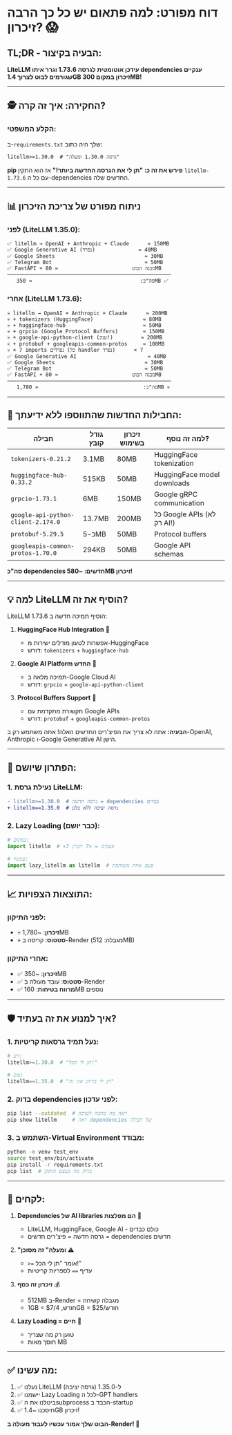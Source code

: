 # דוח מפורט: למה פתאום יש כל כך הרבה זיכרון? 😱

## TL;DR - הבעיה בקיצור:
**LiteLLM עידכן אוטומטית לגרסה 1.73.6 וגרר איתו dependencies ענקיים שגורמים לבוט לצרוך 1.4GB זיכרון במקום 300MB!**

---

## 🕵️ החקירה: איך זה קרה?

### הקלע המשפטי:
ב-`requirements.txt` שלך היה כתוב:
```
litellm>=1.30.0  # "גרסה 1.30.0 ומעלה"
```

**pip פירש את זה כ: "תן לי את הגרסה החדשה ביותר!"**
אז הוא התקין `litellm-1.73.6` עם כל ה-dependencies החדשים שלה.

---

## 📊 ניתוח מפורט של צריכת הזיכרון

### לפני (LiteLLM 1.35.0):
```
✅ litellm → OpenAI + Anthropic + Claude      ≈ 150MB
✅ Google Generative AI (נפרד)              ≈ 40MB  
✅ Google Sheets                             ≈ 30MB
✅ Telegram Bot                              ≈ 50MB
✅ FastAPI + מבנה הבוט                        ≈ 80MB
─────────────────────────────────────────────────────
   סה"כ:                                   ≈ 350MB ✅
```

### אחרי (LiteLLM 1.73.6):
```
💀 litellm → OpenAI + Anthropic + Claude      ≈ 200MB
💀 + tokenizers (HuggingFace)                ≈ 80MB
💀 + huggingface-hub                         ≈ 50MB
💀 + grpcio (Google Protocol Buffers)        ≈ 150MB
💀 + google-api-python-client (ענק!)         ≈ 200MB
💀 + protobuf + googleapis-common-protos     ≈ 100MB
💀 × 7 imports נפרדים (כל handler נפרד)      × 7
✅ Google Generative AI                       ≈ 40MB
✅ Google Sheets                             ≈ 30MB
✅ Telegram Bot                              ≈ 50MB
✅ FastAPI + מבנה הבוט                        ≈ 80MB
─────────────────────────────────────────────────────
   סה"כ:                                  ≈ 1,780MB 💀
```

---

## 🚨 החבילות החדשות שהתווספו ללא ידיעתך:

| חבילה | גודל קובץ | זיכרון בשימוש | למה זה נוסף? |
|-------|-----------|----------------|---------------|
| `tokenizers-0.21.2` | 3.1MB | 80MB | HuggingFace tokenization |
| `huggingface-hub-0.33.2` | 515KB | 50MB | HuggingFace model downloads |
| `grpcio-1.73.1` | 6MB | 150MB | Google gRPC communication |
| `google-api-python-client-2.174.0` | 13.7MB | 200MB | כל Google APIs (לא רק AI!) |
| `protobuf-5.29.5` | כ-5MB | 50MB | Protocol buffers |
| `googleapis-common-protos-1.70.0` | 294KB | 50MB | Google API schemas |

**סה"כ dependencies חדשים: ~580MB זיכרון!**

---

## 💡 למה LiteLLM הוסיף את זה?

LiteLLM 1.73.6 הוסיף תמיכה חדשה ב:

1. **HuggingFace Hub Integration** 🤗
   - אפשרות לטעון מודלים ישירות מ-HuggingFace
   - דורש: `tokenizers` + `huggingface-hub`

2. **Google AI Platform החדש** 🏢
   - תמיכה מלאה ב-Google Cloud AI
   - דורש: `grpcio` + `google-api-python-client`

3. **Protocol Buffers Support** 📡
   - תקשורת מתקדמת עם Google APIs
   - דורש: `protobuf` + `googleapis-common-protos`

**הבעיה:** אתה לא צריך את הפיצ'רים החדשים האלה! אתה משתמש רק ב-OpenAI, Anthropic ו-Google Generative AI הישן.

---

## 🔧 הפתרון שיושם:

### 1. נעילת גרסת LiteLLM:
```diff
- litellm>=1.30.0  # גרסה חדשה = dependencies כבדים
+ litellm==1.35.0  # גרסה יציבה ללא בלגן
```

### 2. Lazy Loading (כבר יושם):
```python
# במקום:
import litellm  # ×7 פעמים = ×7 זיכרון

# עכשיו:
import lazy_litellm as litellm  # פעם אחת משותפת
```

---

## 📈 התוצאות הצפויות:

### לפני התיקון:
- 💀 **זיכרון**: ~1,780MB
- 💀 **סטטוס**: קריסה ב-Render (מגבלה: 512MB)

### אחרי התיקון:
- ✅ **זיכרון**: ~350MB
- ✅ **סטטוס**: עובד מעולה ב-Render
- ✅ **מרווח בטיחות**: 160MB נוספים

---

## 🛡️ איך למנוע את זה בעתיד?

### 1. נעל תמיד גרסאות קריטיות:
```python
# רע:
litellm>=1.30.0  # "תן לי הכל!"

# טוב:
litellm==1.35.0  # "תן לי בדיוק את זה"
```

### 2. בדוק dependencies לפני עדכון:
```bash
pip list --outdated  # ראה מה מחכה לעדכון
pip show litellm     # ראה dependencies של חבילה
```

### 3. השתמש ב-Virtual Environment מבודד:
```bash
python -m venv test_env
source test_env/bin/activate
pip install -r requirements.txt
pip list  # בדוק מה בעצם הותקן
```

---

## 🎯 לקחים:

1. **Dependencies של AI libraries הם מפלצות** 🐉
   - LiteLLM, HuggingFace, Google AI - כולם כבדים
   - גרסה חדשה = פיצ'רים חדשים = dependencies חדשים

2. **"ומעלה" זה מסוכן** ⚠️
   - `>=` אומר "תן לי הכל!"
   - עדיף `==` לספריות קריטיות

3. **זיכרון זה כסף** 💰
   - 512MB ב-Render = מגבלה קשיחה
   - 1GB = $7/חודש, 4GB = $25/חודש

4. **Lazy Loading = חיים** 🦥
   - טוען רק מה שצריך
   - חוסך מאות MB

---

## ✅ מה עשינו:

1. ✅ נעלנו LiteLLM ל-1.35.0 (גרסה יציבה)
2. ✅ יישמנו Lazy Loading לכל ה-GPT handlers
3. ✅ ביטלנו את הsubprocess הכבד ב-startup
4. ✅ חיסכנו ~1.4GB זיכרון!

**הבוט שלך אמור עכשיו לעבוד מעולה ב-Render! 🎉**